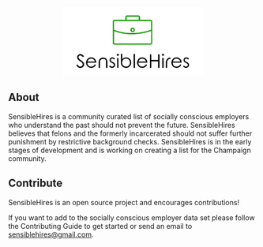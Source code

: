 <p align="center">
  <img alt="gitleaks" src="https://raw.githubusercontent.com/zricethezav/SensibleHires/master/media/sensiblehires_logo.png" height="140" /> 
</p>

## About
SensibleHires is a community curated list of socially conscious employers who understand the past should not prevent the future. SensibleHires believes that felons and the formerly incarcerated should not suffer further punishment by restrictive background checks. SensibleHires is in the early stages of development and is working on creating a list for the Champaign community.

## Contribute
SensibleHires is an open source project and encourages contributions!

If you want to add to the socially conscious employer data set please follow the Contributing Guide to get 
started or send an email to sensiblehires@gmail.com.


